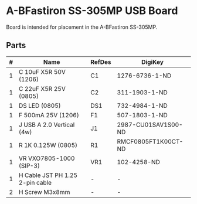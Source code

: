 # A-BFastiron SS-305MP USB Board

Board is intended for placement in the A-BFastiron SS-305MP.


## Parts

| #  | Name                            | RefDes   | DigiKey                  |
|---:|---------------------------------|----------|--------------------------|
|  1 | C 10uF X5R 50V (1206)           | C1       | 1276-6736-1-ND           |
|  1 | C 22uF X5R 25V (0805)           | C2       | 311-1903-1-ND            |
|  1 | DS LED (0805)                   | DS1      | 732-4984-1-ND            |
|  1 | F 500mA 25V (1206)              | F1       | 507-1803-1-ND            |
|  1 | J USB A 2.0 Vertical (4w)       | J1       | 2987-CU01SAV1S00-ND      |
|  1 | R 1K 0.125W (0805)              | R1       | RMCF0805FT1K00CT-ND      |
|  1 | VR VXO7805-1000 (SIP-3)         | VR1      | 102-4258-ND              |
|  1 | H Cable JST PH 1.25 2-pin cable | -        | -                        |
|  2 | H Screw M3x8mm                  | -        | -                        |
